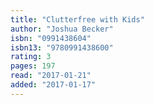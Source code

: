 ```yaml
---
title: "Clutterfree with Kids"
author: "Joshua Becker"
isbn: "0991438604"
isbn13: "9780991438600"
rating: 3
pages: 197
read: "2017-01-21"
added: "2017-01-17"
---
```



